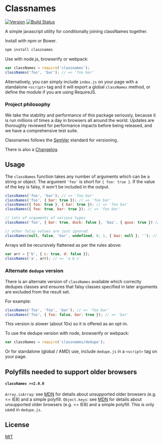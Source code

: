 Classnames
===========

[![Version](http://img.shields.io/npm/v/classnames.svg)](https://www.npmjs.org/package/classnames)
[![Build Status](https://travis-ci.org/JedWatson/classnames.svg?branch=master)](https://travis-ci.org/JedWatson/classnames)

A simple javascript utility for conditionally joining classNames together.

Install with npm or Bower.

```sh
npm install classnames
```

Use with node.js, browserify or webpack:

```js
var classNames = require('classnames');
classNames('foo', 'bar'); // => 'foo bar'
```

Alternatively, you can simply include `index.js` on your page with a standalone `<script>` tag and it will export a global `classNames` method, or define the module if you are using RequireJS.

### Project philosophy

We take the stability and performance of this package seriously, because it is run millions of times a day in browsers all around the world. Updates are thoroughly reviewed for performance impacts before being released, and we have a comprehensive test suite.

Classnames follows the [SemVer](http://semver.org/) standard for versioning.

There is also a [Changelog](https://github.com/JedWatson/classnames/blob/master/HISTORY.md).

## Usage

The `classNames` function takes any number of arguments which can be a string or object.
The argument `'foo'` is short for `{ foo: true }`. If the value of the key is falsy, it won't be included in the output.

```js
classNames('foo', 'bar'); // => 'foo bar'
classNames('foo', { bar: true }); // => 'foo bar'
classNames({ foo: true }, { bar: true }); // => 'foo bar'
classNames({ foo: true, bar: true }); // => 'foo bar'

// lots of arguments of various types
classNames('foo', { bar: true, duck: false }, 'baz', { quux: true }) // => 'foo bar baz quux'

// other falsy values are just ignored
classNames(null, false, 'bar', undefined, 0, 1, { baz: null }, ''); // => 'bar 1'
```

Arrays will be recursively flattened as per the rules above:

```js
var arr = ['b', { c: true, d: false }];
classNames('a', arr); // => 'a b c'
```

### Alternate `dedupe` version

There is an alternate version of `classNames` available which correctly dedupes classes and ensures that falsy classes specified in later arguments are excluded from the result set.

For example:

```js
classNames('foo', 'foo', 'bar'); // => 'foo bar'
classNames('foo', { foo: false, bar: true }); // => 'bar'
```

This version is slower (about 10x) so it is offered as an opt-in.

To use the dedupe version with node, browserify or webpack:

```js
var classNames = require('classnames/dedupe');
```

Or for standalone (global / AMD) use, include `dedupe.js` in a `<script>` tag on your page.


## Polyfills needed to support older browsers

#### `classNames >=2.0.0`

`Array.isArray`: see [MDN](https://developer.mozilla.org/en-US/docs/Web/JavaScript/Reference/Global_Objects/Array/isArray)
 for details about unsupported older browsers (e.g. <= IE8) and a simple polyfill.
`Object.keys`: see [MDN](https://developer.mozilla.org/en-US/docs/Web/JavaScript/Reference/Global_Objects/Object/keys) 	for details about unsupported older browsers (e.g. <= IE8) and a simple polyfill. This is only used in `dedupe.js`.

## License

[MIT](LICENSE)

